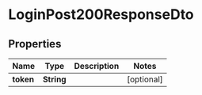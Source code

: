 
# LoginPost200ResponseDto

## Properties

Name | Type | Description | Notes
------------ | ------------- | ------------- | -------------
**token** | **String** |  |  [optional]




